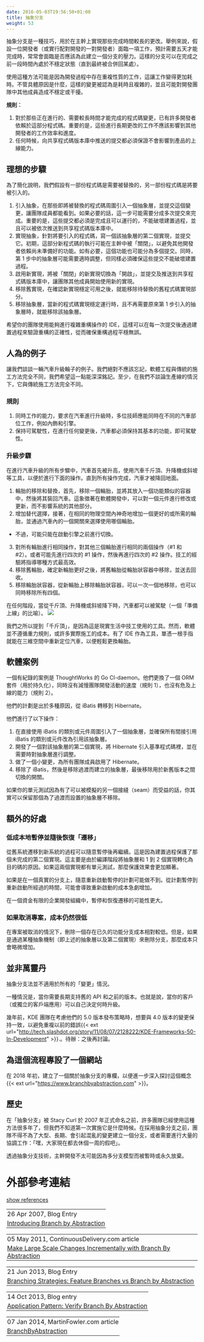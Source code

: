 ```yaml
---
date: 2016-05-03T19:56:50+01:00
title: 抽象分支
weight: 53
---
```


<!--
Branch by Abstraction is a set-piece technique to effect a 'longer to complete' change in the trunk. Say a developer
(or a pair of developers), has a change that is going to take five days to complete. There could easily be pressure to
create a branch for this - somewhere that can be unstable for a period of time before it completes (and gets merged
back somewhere).

There may be some aspect of repetition to the coding activities that makes it longer to complete. No matter, the 
change was predicted as being time-consuming, complex, destabilizing/disruptive to everyone else in the development team.

**Rules:**
 
1. There are also a lot of developers already depending on 
the code that is subject of the 'longer to complete' change, and we do not want them to be slowed down in any way.
2. No commit pushed to the shared repository should jeopardize the ability to go live.
-->

抽象分支是一種技巧，用於在主幹上實現那些完成時間較長的更改。舉例來說，假設一位開發者（或實行配對開發的一對開發者）面臨一項工作，預計需要五天才能完成時，常常會面臨是否應該為此建立一個分支的壓力。這樣的分支可以在完成之前一段時間內處於不穩定狀態（直到最終被合併回某處）。

使用這種方法可能是因為開發過程中存在重複性質的工作，這讓工作變得更加耗時。不管具體原因是什麼，這樣的變更被認為是耗時且複雜的，並且可能對開發團隊中其他成員造成不穩定或干擾。

**規則︰**

1. 對於那些正在進行的、需要較長時間才能完成的程式碼變更，已有許多開發者依賴於這部分程式碼。重要的是，這些進行長期更改的工作不應該影響到其他開發者的工作效率和進度。
2. 任何時候，向共享程式碼版本庫中推送的提交都必須保證不會影響到產品的上線能力。

<!--
## Ideal steps

For simplicity's sake, let us say there is code that is 'to be replaced', code 'to be introduced'.

1. Introduce an abstraction around the code that is to be replaced, and commit that for all to see.  If needed, this 
can take multiple commits. None of those are allowed to break the build, and all of them could be pushed to the shared
repository in order, and as done.
2. Write a second implementation of the abstraction for the to-be-introduced code, and commit that, but maybe as 
'turned off' within the trunk so that other developers are not depending on it yet. If needed, this can take multiple 
commits as above. The abstraction from #1 may also be occasionally tweaked, but must follow the same rule - do not 
break the build.
3. Flip the software 'off' switch to 'on' for the rest of the team, and commit/push that.
4. Remove the to-be-replaced implementation
5. Remove the abstraction

Hopefully, your team uses an IDE that can perform complex refactorings on sets on checkouts, in a way that running the build 
after each is an uneventful validation of the refactorings.
-->

## 理想的步驟

為了簡化說明，我們假設有一部份程式碼是需要被替換的，另一部份程式碼是將要被引入的。

1. 引入抽象，在那些即將被替換的程式碼周圍引入一個抽象層，並提交這個變更，讓團隊成員都能看到。如果必要的話，這一步可能需要分成多次提交來完成。重要的是，這些提交都必須是完成且可以運行的，不能破壞建置過程，並且可以被依次推送到共享程式碼版本庫中。
2. 實現抽象，針對將要引入的程式碼，寫一個該抽象層的第二個實現，並提交它。初期，這部分新程式碼的執行可能在主幹中被「關閉」，以避免其他開發者依賴尚未準備好的功能。如有必要，這個功能也可能分為多個提交。同時，第 1 步中的抽象層可能需要適時調整，但同樣必須確保這些提交不能破壞建置過程。
3. 啟用新實現，將被「關閉」的新實現切換為「開啟」，並提交及推送到共享程式碼版本庫中，讓團隊其他成員開始使用新的實現。
4. 移除舊實現，在確認新實現穩定可用之後，就能移除待替換的舊程式碼實現部分。
5. 移除抽象層，當新的程式碼實現穩定運行時，且不再需要原來第 1 步引入的抽象層時，就能移除該抽象層。

希望你的團隊使用能夠進行複雜重構操作的 IDE，這樣可以在每一次提交後通過建置過程來驗證重構的正確性，從而確保重構過程平穩無誤。

<!--
## Contrived example

Let's talk about a car having its wheels upgraded. We should never forget that software engineering is 
nothing like conventional construction, and we want to ram that home. At least, it is nothing like conventional 
construction where we are not talking about a production line.
-->

## 人為的例子

讓我們談談一輛汽車升級輪子的例子。我們絕對不應該忘記，軟體工程與傳統的施工方法完全不同，我們希望這一點能深深銘記。至少，在我們不談論生產線的情況下，它與傳統施工方法完全不同。

<!--
### Rules

1. Mechanics must be able to simultaneously work on the upholstery, engine, etc.
2. The car must be drivable after every change. 
-->

### 規則

1. 同時工作的能力，要求在汽車進行升級時，多位技師應能同時在不同的汽車部位工作，例如內飾和引擎。
2. 保持可駕駛性，在進行任何變更後，汽車都必須保持其基本的功能，即可駕駛性。

<!--
### Steps

All steps are efficiently performed raised up on car jacks/lifts/ramps, before lowering the car to the ground again.

1. One wheel is removed, put in a container that looks pretty much like a wheel (rotates around an axis, 
can bear weight) and replaced on the car. If driven this wheel functions exactly like the 
other three wheels.
2. The wheel-like container gains a second better/desired/alternate wheel, within exactly the same 
physical space (magically). A switch is added inside the car to allow the choice of wheel to be switched conveniently 
- perhaps only before the engine is started, though.
3. The same two operations (#1 and #2) are performed on the other three wheels. Or maybe #1 is done four times, 
followed by #2 four times. The Mechanics experience will guide which is most efficient.
4. After determining that the new wheels are better, the old wheels are removed from the wheel-like containers
and are sent for recycling.
5. The wheel-like containers are also removed from the new wheels, either one by one or all four simultaneously.

At any stage, when lowered from the jacks/lift/ramps, the car could have been driven (a 'ready to go-live' metaphor).

![](cars.png)

We said 'jacks' above, because that's what mechanics use in real life. Software, however, does not follow the rules 
of gravity, or many of the costs of actual construction. With an IDE for a glove, a single finger could reposition 
the car in 3D space to allow easy replacement of the wheels.
-->

### 升級步驟

在進行汽車升級的所有步驟中，汽車首先被升高，使用汽車千斤頂、升降機或斜坡等工具，以便於進行下面的操作。直到所有操作完成，汽車才被降回地面。

1. 輪胎的移除和替換，首先，移除一個輪胎，並將其放入一個功能類似的容器中，然後將其裝回汽車。這象徵著在軟體開發中，可以對一個元件進行修改或更新，而不影響系統的其他部分。
2. 增加替代選擇，接著，在相同的物理空間內神奇地增加一個更好的或所需的輪胎，並通過汽車內的一個開關來選擇使用哪個輪胎。

- 不過，可能只能在啟動引擎之前進行切換。

3. 對所有輪胎進行相同操作，對其他三個輪胎進行相同的兩個操作（#1 和 #2）。或者可能先進行四次的 #1 操作，然後再進行四次的 #2 操作。技工的經驗將指導哪種方式最高效。
4. 移除舊輪胎，確定新輪胎更好之後，將舊輪胎從輪胎狀容器中移除，並送去回收。
5. 移除輪胎狀容器，從新輪胎上移除輪胎狀容器，可以一次一個地移除，也可以同時移除所有四個。

在任何階段，當從千斤頂、升降機或斜坡降下時，汽車都可以被駕駛（一個「準備上線」的比喻）。
![](cars.png)

我們之所以提到「千斤頂」，是因為這是現實生活中技工使用的工具。然而，軟體並不遵循重力規則，或許多實際施工的成本。有了 IDE 作為工具，單憑一根手指就能在三維空間中重新定位汽車，以便輕鬆更換輪胎。

<!--
## Software example

A documented case is ThoughtWorks' Go CI-daemon. They changed an Object-Relational mapping library (for persistence), 
while not slowing down teammates development activities (rule 1), and not jeopardizing the ability to go live (rule 2).

Going from "iBatis" to "Hibernate" for a bunch of reasons, was their plan.

They:

1. Introduced an abstraction around the classes/components using iBatis directly, and ensured that all 
classes/components indirectly referring to iBatis were changed to refer to the abstraction instead.
2. Wrote a second implementation of the abstraction, introducing Hibernate to the codebase, perhaps tweaking the 
abstraction where needed.
3. Did a tiny commit that turned on Hibernate for all teammates.
4. Removed iBatis, then the abstraction and the on/off old/new switch.

As it happens you could leave the abstraction in place, if your unit tests are able to benefit because of the 
possibility of another seam that can be mocked.
-->

## 軟體案例

一個有紀錄的案例是 ThoughtWorks 的 Go CI-daemon。他們更換了一個 ORM 套件（用於持久化），同時沒有減慢團隊開發活動的速度（規則 1），也沒有危及上線的能力（規則 2）。

他們的計劃是出於多種原因，從 iBatis 轉移到 Hibernate。

他們進行了以下操作：

1. 在直接使用 iBatis 的類別或元件周圍引入了一個抽象層，並確保所有間接引用 iBatis 的類別或元件改為引用該抽象層。
2. 開發了一個對該抽象層的第二個實現，將 Hibernate 引入基準程式碼裡，並在需要時對抽象層進行調整。
3. 做了一個小變更，為所有團隊成員啟用了 Hibernate。
4. 移除了 iBatis，然後是移除過渡而建立的抽象層，最後移除用於新舊版本之間切換的開關。

如果你的單元測試因為有了可以被模擬的另一個接縫（seam）而受益的話，你其實可以保留那個為了過渡而設置的抽象層不移除。

<!--
## Secondary benefits

### Cheaply pause and resume 'migrations'

The migration from old to new can be paused and resumed later casually. This is because the build guards the 
second, incomplete, implementation. It does so merely because of a compile stage that turns the abstraction and somewhere 
between 1 to 2 implementation into object code.  If there are unit tests for the two alternates, then even more so.

If on a real branch, the casual restart of the paused initiative is missing. There's possibly an exponential cost of 
restart given the elapsed time since the initiative was paused. 
 
Pause and resume is much more likely in an enterprise development organization that does not have limitless coffers. 
 
-->

## 額外的好處

### 低成本地暫停並隨後恢復「遷移」

從舊系統遷移到新系統的過程可以隨意暫停後再繼續。這是因為建置過程保護了那個未完成的第二個實現。這主要是由於編譯階段將抽象層和 1 到 2 個實現轉化為目的碼的原因。如果這兩個實現都有單元測試，那麼保護效果會更加顯著。

如果是在一個真實的分支上，隨意重新啟動暫停的計劃可能做不到。從計劃暫停到重新啟動所經過的時間，可能會導致重新啟動的成本急劇增加。

在一個資金有限的企業開發組織中，暫停和恢復遷移的可能性更大。

<!--
### Cancellation of a project is still cheap
 
In the case of abandonment, deleting a real long running feature branch is cheaper, but deletion of a 
branch by abstraction *thing* is only incrementally more expensive. 
 
-->

### 如果取消專案，成本仍然很低

在專案被取消的情況下，刪除一個存在已久的功能分支成本相對較低。但是，如果是通過某種抽象機制（即上述的抽象層以及第二個實現）來刪除分支，那麼成本只會略微增加。

<!--
## Not a panacea
 
Branch by Abstraction does not suit all 'change' situations. 
 
One is when you have got to support old APIs and previous releases for more than a short period of time.  I.e. when your 
dependent customers (or detached clients apps) can choose their own upgrade moment.
 
Some years ago the KDE team was mulling their release 5.0 strategy, and wanting to remain parallel to changes in 4.0, so as not to make 
mistakes that they had done 
previously{{< ext url="http://tech.slashdot.org/story/11/08/07/2128222/KDE-Frameworks-50-In-Development" >}}. TODO: circle back.
-->

## 並非萬靈丹

抽象分支法並不適用於所有的「變更」情況。

一種情況是，當你需要長期支持舊的 API 和之前的版本。也就是說，當你的客戶（或獨立的客戶端應用）可以自己決定何時升級。

幾年前，KDE 團隊在考慮他們的 5.0 版本發布策略時，想要與 4.0 版本的變更保持一致，以避免重複以前的錯誤{{< ext url="http://tech.slashdot.org/story/11/08/07/2128222/KDE-Frameworks-50-In-Development" >}}.。待辦：之後再討論。

<!--
## Dedicated website for this procedure
  
In early 2018, a Branch by abstraction was created to further drill into this concept{{< ext url="https://www.branchbyabstraction.com" >}}.
 
-->

## 為這個流程專設了一個網站

在 2018 年初，建立了一個關於抽象分支的專欄，以便進一步深入探討這個概念{{< ext url="https://www.branchbyabstraction.com" >}}。

<!--
## History
 
Teams employed Branch by Abstraction many years before it got its name (Stacy Curl named it in 2007), but it is 
unknown when the first implementation was. Before the adoption of BbA, teams **had to** make a branch for the 
big lengthy disruptive change, or do it with an incredible amount of choreography: "hey everyone, take a week of 
vacation now".
 
With the Branch by Abstraction technique, Trunk-Based Development was less likely to be temporarily or permanently 
abandoned for a multi-branch model.
 
-->

## 歷史

在「抽象分支」被 Stacy Curl 於 2007 年正式命名之前，許多團隊已經使用這種方法很多年了，但我們不知道第一次實施它是什麼時候。在採用抽象分支之前，團隊不得不為了大型、長期、會引起混亂的變更建立一個分支，或者需要進行大量的協調工作：「嘿，大家現在都去休個一周的假吧」。

透過抽象分支技術，主幹開發不太可能因為多分支模型而被暫時或永久放棄。

<!--
# References elsewhere
-->

# 外部參考連結

<a id="showHideRefs" href="javascript:toggleRefs();">show references</a>

<div>
    <table style="border: 0; box-shadow: none">
        <tr>
            <td style="padding: 2px" valign="top">26 Apr 2007, Blog Entry</td>
        </tr>
        <tr>
            <td style="border-top: 0px; padding: 2px" valign="top"><a href="http://paulhammant.com/blog/branch_by_abstraction.html">Introducing Branch by Abstraction</a></td>
        </tr>
    </table>
    <table style="border: 0; box-shadow: none">
        <tr>
            <td style="padding: 2px" valign="top">05 May 2011, ContinuousDelivery.com article</td>
        </tr>
        <tr>
            <td style="border-top: 0px; padding: 2px" valign="top"><a href="https://continuousdelivery.com/2011/05/make-large-scale-changes-incrementally-with-branch-by-abstraction/">Make Large Scale Changes Incrementally with Branch By Abstraction</a></td>
        </tr>
    </table>
    <table style="border: 0; box-shadow: none">
        <tr>
            <td style="padding: 2px" valign="top">21 Jun 2013, Blog Entry</td>
        </tr>
        <tr>
            <td style="border-top: 0px; padding: 2px" valign="top"><a href="http://www.slideshare.net/cb372/branching-strategies">Branching Strategies: Feature Branches vs Branch by Abstraction</a></td>
        </tr>
    </table>
    <table style="border: 0; box-shadow: none">
        <tr>
            <td style="padding: 2px" valign="top">14 Oct 2013, Blog entry</td>
        </tr>
        <tr>
            <td style="border-top: 0px; padding: 2px" valign="top"><a href="http://www.alwaysagileconsulting.com/articles/application-pattern-verify-branch-by-abstraction">Application Pattern: Verify Branch By Abstraction</a></td>
        </tr>
    </table>
    <table style="border: 0; box-shadow: none">
        <tr>
            <td style="padding: 2px" valign="top">07 Jan 2014, MartinFowler.com article</td>
        </tr>
        <tr>
            <td style="border-top: 0px; padding: 2px" valign="top"><a href="https://martinfowler.com/bliki/BranchByAbstraction.html">BranchByAbstraction</a></td>
        </tr>
    </table>
</div>
